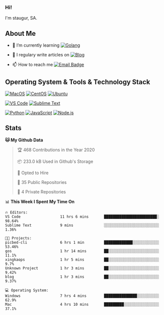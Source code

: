 ### Hi!

I'm staugur, SA.

## About Me

- 🌱 I’m currently learning [![Golang](https://img.shields.io/badge/-Go-7fd5ea?logo=go)](https:/golang.org/)

- 📝 I regulary write articles on [![Blog](https://img.shields.io/badge/-Blog-629ccd?style=for-the-badge&logo=python&logoColor=ffffff)](https://blog.saintic.com)

- 📫 How to reach me [![Email Badge](https://img.shields.io/badge/-email-c14438?style=for-the-badge&logo=Gmail&logoColor=ffffff)](mailto:me@tcw.im)

## Operating System & Tools & Technology Stack

[![MacOS](https://img.shields.io/badge/macOS-Catalina-292e33?style=flat-square&logo=apple&logoColor=ffffff)](https://www.apple.com/macos/catalina/)
[![CentOS](https://img.shields.io/badge/CentOS-7.0-292e33?style=flat-square&logo=CentOS&logoColor=)](https://www.centos.org/)
[![Ubuntu](https://img.shields.io/badge/Ubuntu-18-292e33?style=flat-square&logo=Ubuntu&logoColor=e95420)](https://www.ubuntu.com/)

[![VS Code](https://img.shields.io/badge/IDE-VSCode-292e33?style=flat-square&logo=Visual-studio-code)](https://code.visualstudio.com/)
[![Sublime Text](https://img.shields.io/badge/IDE-SublimeText-black?style=flat-square&logo=Sublime+Text)](https://www.sublimetext.com/)


[![Python](https://img.shields.io/badge/-Python-3776AB?style=flat-square&logo=python&logoColor=ffffff)](https://www.python.org/)
[![JavaScript](https://img.shields.io/badge/-JavaScript-%23F7DF1C?style=flat-square&logo=javascript&logoColor=000000&labelColor=%23F7DF1C&color=%23FFCE5A)](https://www.javascript.com/)
[![Node.js](https://img.shields.io/badge/-Node.js-00ADD8?style=flat-square&logo=node.js&logoColor=ffffff)](https://nodejs.org/)

## Stats

<!--START_SECTION:waka-->
**🐱 My Github Data** 

> 🏆 468 Contributions in the Year 2020
 > 
> 📦 233.0 kB Used in Github's Storage 
 > 
> 💼 Opted to Hire
 > 
> 📜 35 Public Repositories
 > 
> 🔑 4 Private Repositories 

📊 **This Week I Spent My Time On** 

```text
🔥 Editors: 
VS Code                  11 hrs 6 mins       ████████████████████████░   98.64% 
Sublime Text             9 mins              ░░░░░░░░░░░░░░░░░░░░░░░░░   1.36%

🐱‍💻 Projects: 
picbed-cli               6 hrs 1 min         █████████████░░░░░░░░░░░░   53.46% 
gos                      1 hr 14 mins        ██░░░░░░░░░░░░░░░░░░░░░░░   11.1% 
xingkaops                1 hr 5 mins         ██░░░░░░░░░░░░░░░░░░░░░░░   9.7% 
Unknown Project          1 hr 3 mins         ██░░░░░░░░░░░░░░░░░░░░░░░   9.42% 
blog                     1 hr 3 mins         ██░░░░░░░░░░░░░░░░░░░░░░░   9.37%

💻 Operating System: 
Windows                  7 hrs 4 mins        ███████████████░░░░░░░░░░   62.9% 
Mac                      4 hrs 10 mins       █████████░░░░░░░░░░░░░░░░   37.1%

```


<!--END_SECTION:waka-->
